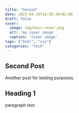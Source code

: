 ```yaml
---
title: "Second"
date: 2023-04-10T14:56:39+02:00
draft: false
cover:
  image: img/main-cover.png
  alt: 'my cover image'
  caption: 'Cover image'
tags: ["html", "css"]
categories: "tech"
---
```


## Second Post

Another post for testing purposes.

## Heading 1

paragraph text.
